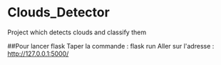# Clouds_Detector
Project which detects clouds and classify them 


##Pour lancer flask
Taper la commande : flask run
Aller sur l'adresse : http://127.0.0.1:5000/
